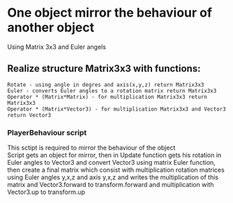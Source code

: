 # One object mirror the behaviour of another object
Using Matrix 3x3 and Euler angels
## Realize structure Matrix3x3 with functions: 
```
Rotate - using angle in degres and axis(x,y,z) return Matrix3x3
Euler - converts Euler angles to a rotation matrix return Matrix3x3
Operator * (Matrix*Matrix) - for multiplication Matrix3x3 return Matrix3x3
Operator * (Matrix*Vector3) - for multiplication Matrix3x3 and Vector3 return Vector3
```
### PlayerBehaviour script
This sctipt is required to mirror the behaviour of the object <br />
Script gets an object for mirror, then in Update function gets his rotation in Euler angles to Vector3 and convert Vector3 using matrix Euler function, then create a final matrix which consist with multiplication rotation matrices using Euler angles y,x,z and axis y,x,z and writes the multiplication of this matrix and Vector3.forward to transform.forward and multiplication with Vector3.up to transform.up


